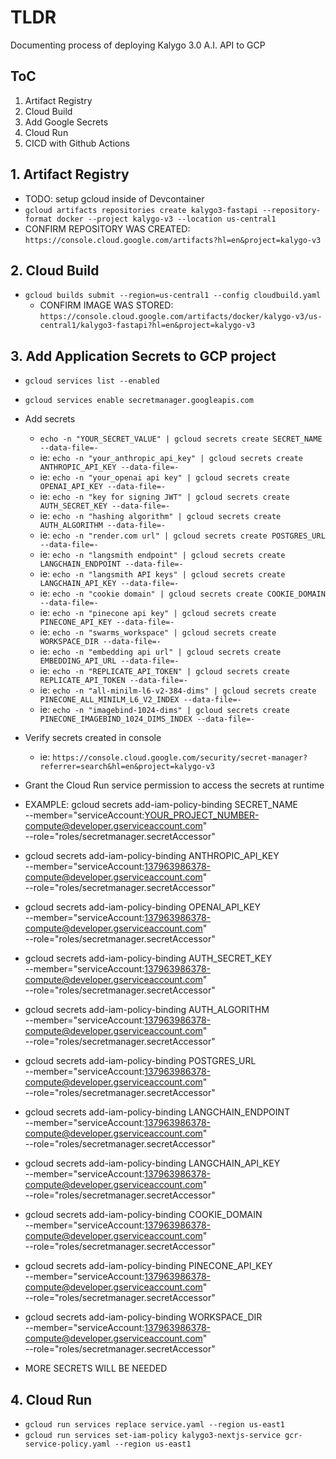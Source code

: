 # TLDR

Documenting process of deploying Kalygo 3.0 A.I. API to GCP

## ToC

1. Artifact Registry
2. Cloud Build
3. Add Google Secrets 
4. Cloud Run
5. CICD with Github Actions

## 1. Artifact Registry

- TODO: setup gcloud inside of Devcontainer
- `gcloud artifacts repositories create kalygo3-fastapi --repository-format docker --project kalygo-v3 --location us-central1`
- CONFIRM REPOSITORY WAS CREATED: `https://console.cloud.google.com/artifacts?hl=en&project=kalygo-v3`
## 2. Cloud Build

- `gcloud builds submit --region=us-central1 --config cloudbuild.yaml`
  - CONFIRM IMAGE WAS STORED: `https://console.cloud.google.com/artifacts/docker/kalygo-v3/us-central1/kalygo3-fastapi?hl=en&project=kalygo-v3`

## 3. Add Application Secrets to GCP project

- `gcloud services list --enabled`
- `gcloud services enable secretmanager.googleapis.com`
- Add secrets
  - `echo -n "YOUR_SECRET_VALUE" | gcloud secrets create SECRET_NAME --data-file=-`
  - ie: `echo -n "your_anthropic_api_key" | gcloud secrets create ANTHROPIC_API_KEY --data-file=-`
  - ie: `echo -n "your_openai api key" | gcloud secrets create OPENAI_API_KEY --data-file=-`
  <!-- -->
  - ie: `echo -n "key for signing JWT" | gcloud secrets create AUTH_SECRET_KEY --data-file=-`
  - ie: `echo -n "hashing algorithm" | gcloud secrets create AUTH_ALGORITHM --data-file=-`
  <!-- -->
  - ie: `echo -n "render.com url" | gcloud secrets create POSTGRES_URL --data-file=-`
  <!-- -->
  - ie: `echo -n "langsmith endpoint" | gcloud secrets create LANGCHAIN_ENDPOINT --data-file=-`
  - ie: `echo -n "langsmith API keys" | gcloud secrets create LANGCHAIN_API_KEY --data-file=-`
  <!-- -->
  - ie: `echo -n "cookie domain" | gcloud secrets create COOKIE_DOMAIN --data-file=-`
  <!-- -->
  - ie: `echo -n "pinecone api key" | gcloud secrets create PINECONE_API_KEY --data-file=-`
  <!-- -->
  - ie: `echo -n "swarms_workspace" | gcloud secrets create WORKSPACE_DIR --data-file=-`

  <!-- v NOT NEEDED? v --->
  - ie: `echo -n "embedding api url" | gcloud secrets create EMBEDDING_API_URL --data-file=-`
  - ie: `echo -n "REPLICATE_API_TOKEN" | gcloud secrets create REPLICATE_API_TOKEN --data-file=-`
  - ie: `echo -n "all-minilm-l6-v2-384-dims" | gcloud secrets create PINECONE_ALL_MINILM_L6_V2_INDEX --data-file=-`
  - ie: `echo -n "imagebind-1024-dims" | gcloud secrets create PINECONE_IMAGEBIND_1024_DIMS_INDEX --data-file=-`
  <!-- ^ NOT NEEDED? ^ --->
  

- Verify secrets created in console
  - ie: `https://console.cloud.google.com/security/secret-manager?referrer=search&hl=en&project=kalygo-v3`

- Grant the Cloud Run service permission to access the secrets at runtime

- EXAMPLE: gcloud secrets add-iam-policy-binding SECRET_NAME \
  --member="serviceAccount:YOUR_PROJECT_NUMBER-compute@developer.gserviceaccount.com" \
  --role="roles/secretmanager.secretAccessor"

- gcloud secrets add-iam-policy-binding ANTHROPIC_API_KEY \
  --member="serviceAccount:137963986378-compute@developer.gserviceaccount.com" \
  --role="roles/secretmanager.secretAccessor"

- gcloud secrets add-iam-policy-binding OPENAI_API_KEY \
  --member="serviceAccount:137963986378-compute@developer.gserviceaccount.com" \
  --role="roles/secretmanager.secretAccessor"

- gcloud secrets add-iam-policy-binding AUTH_SECRET_KEY \
  --member="serviceAccount:137963986378-compute@developer.gserviceaccount.com" \
  --role="roles/secretmanager.secretAccessor"

- gcloud secrets add-iam-policy-binding AUTH_ALGORITHM \
  --member="serviceAccount:137963986378-compute@developer.gserviceaccount.com" \
  --role="roles/secretmanager.secretAccessor"

- gcloud secrets add-iam-policy-binding POSTGRES_URL \
  --member="serviceAccount:137963986378-compute@developer.gserviceaccount.com" \
  --role="roles/secretmanager.secretAccessor"

- gcloud secrets add-iam-policy-binding LANGCHAIN_ENDPOINT \
  --member="serviceAccount:137963986378-compute@developer.gserviceaccount.com" \
  --role="roles/secretmanager.secretAccessor"

- gcloud secrets add-iam-policy-binding LANGCHAIN_API_KEY \
  --member="serviceAccount:137963986378-compute@developer.gserviceaccount.com" \
  --role="roles/secretmanager.secretAccessor"

- gcloud secrets add-iam-policy-binding COOKIE_DOMAIN \
  --member="serviceAccount:137963986378-compute@developer.gserviceaccount.com" \
  --role="roles/secretmanager.secretAccessor"

- gcloud secrets add-iam-policy-binding PINECONE_API_KEY \
  --member="serviceAccount:137963986378-compute@developer.gserviceaccount.com" \
  --role="roles/secretmanager.secretAccessor"

- gcloud secrets add-iam-policy-binding WORKSPACE_DIR \
  --member="serviceAccount:137963986378-compute@developer.gserviceaccount.com" \
  --role="roles/secretmanager.secretAccessor"

- MORE SECRETS WILL BE NEEDED

## 4. Cloud Run

- `gcloud run services replace service.yaml --region us-east1`
- `gcloud run services set-iam-policy kalygo3-nextjs-service gcr-service-policy.yaml --region us-east1`

